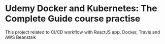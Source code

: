 # Udemy Docker and Kubernetes: The Complete Guide course practise
This project related to CI/CD workflow with ReactJS app, Docker, Travis and AWS Beanstalk




